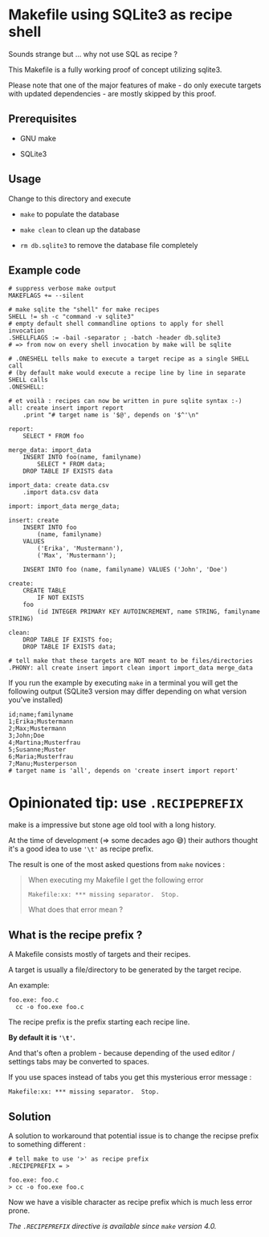 # Makefile using SQLite3 as recipe shell

Sounds strange but ... why not use SQL as recipe ? 

This Makefile is a fully working proof of concept utilizing sqlite3. 

Please note that one of the major features of make - do only execute targets with updated dependencies - are mostly skipped by this proof.

## Prerequisites

- GNU make 

- SQLite3

## Usage

Change to this directory and execute 

- `make` to populate the database 

- `make clean` to clean up the database 

- `rm db.sqlite3` to remove the database file completely

## Example code

```make
# suppress verbose make output
MAKEFLAGS += --silent

# make sqlite the "shell" for make recipes
SHELL != sh -c "command -v sqlite3"
# empty default shell commandline options to apply for shell invocation
.SHELLFLAGS := -bail -separator ; -batch -header db.sqlite3 
# => from now on every shell invocation by make will be sqlite

# .ONESHELL tells make to execute a target recipe as a single SHELL call
# (by default make would execute a recipe line by line in separate SHELL calls
.ONESHELL:

# et voilà : recipes can now be written in pure sqlite syntax :-)
all: create insert import report
	.print "# target name is '$@', depends on '$^'\n"

report: 
	SELECT * FROM foo

merge_data: import_data
	INSERT INTO foo(name, familyname) 
		SELECT * FROM data;
	DROP TABLE IF EXISTS data

import_data: create data.csv 
	.import data.csv data
	
import: import_data merge_data;

insert: create
	INSERT INTO foo 
		(name, familyname) 
	VALUES 
		('Erika', 'Mustermann'),
		('Max', 'Mustermann');

	INSERT INTO foo (name, familyname) VALUES ('John', 'Doe')

create: 
	CREATE TABLE 
		IF NOT EXISTS 
	foo 
		(id INTEGER PRIMARY KEY AUTOINCREMENT, name STRING, familyname STRING)

clean:
	DROP TABLE IF EXISTS foo;
	DROP TABLE IF EXISTS data;

# tell make that these targets are NOT meant to be files/directories
.PHONY: all create insert import clean import import_data merge_data
```

If you run the example by executing `make` in a terminal you will get the following output (SQLite3 version may differ depending on what version you've installed)

```
id;name;familyname
1;Erika;Mustermann
2;Max;Mustermann
3;John;Doe
4;Martina;Musterfrau
5;Susanne;Muster
6;Maria;Musterfrau
7;Manu;Musterperson
# target name is 'all', depends on 'create insert import report'
```

# Opinionated tip: use `.RECIPEPREFIX`

make is a impressive but stone age old tool with a long history.

At the time of development (=> some decades ago 😅) their authors thought it's a good idea to use `'\t'` as recipe prefix.

The result is one of the most asked questions from `make` novices : 

> When executing my Makefile I get the following error
> 
> ```
> Makefile:xx: *** missing separator.  Stop.
> ```
>
> What does that error mean ? 

## What is the recipe prefix ?

A Makefile consists mostly of targets and their recipes. 

A target is usually a file/directory to be generated by the target recipe. 

An example: 

```make
foo.exe: foo.c
  cc -o foo.exe foo.c
```

The recipe prefix is the prefix starting each recipe line. 

__By default it is `'\t'`.__

And that's often a problem - because depending of the used editor / settings tabs may be converted to spaces. 

If you use spaces instead of tabs you get this mysterious error message : 

```
Makefile:xx: *** missing separator.  Stop.
```

## Solution

A solution to workaround that potential issue is to change the recipse prefix to something different : 

```make
# tell make to use '>' as recipe prefix
.RECIPEPREFIX = >

foo.exe: foo.c
> cc -o foo.exe foo.c
```

Now we have a visible character as recipe prefix which is much less error prone.

_The `.RECIPEPREFIX` directive is available since `make` version 4.0._
